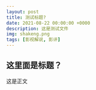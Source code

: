 ```yaml
---
layout: post
title: 测试标题? 
date: 2021-08-22 00:00:00 +0000
description: 这是测试文件
img: shakeng.png
tags: [影视解说, 影评]
---
```

## 这里面是标题？

这是正文
